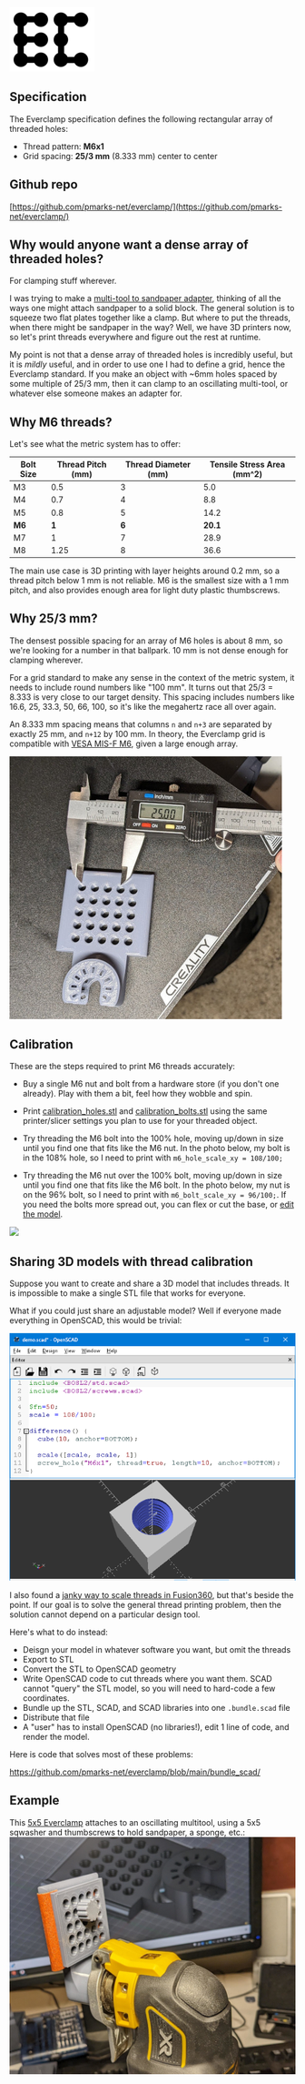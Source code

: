 ![](media/everclamp_logo.png)

## Specification

The Everclamp specification defines the following rectangular array of threaded holes:

- Thread pattern: **M6x1**
- Grid spacing: **25/3 mm** (8.333 mm) center to center

## Github repo

[https://github.com/pmarks-net/everclamp/](https://github.com/pmarks-net/everclamp/)

## Why would anyone want a dense array of threaded holes?

For clamping stuff wherever.

I was trying to make a [multi-tool to sandpaper adapter](https://www.thingiverse.com/thing:6083263), thinking of all the ways one might attach sandpaper to a solid block.  The general solution is to squeeze two flat plates together like a clamp.  But where to put the threads, when there might be sandpaper in the way?  Well, we have 3D printers now, so let's print threads everywhere and figure out the rest at runtime.

My point is not that a dense array of threaded holes is incredibly useful, but it is *mildly* useful, and in order to use one I had to define a grid, hence the Everclamp standard.  If you make an object with ~6mm holes spaced by some multiple of 25/3 mm, then it can clamp to an oscillating multi-tool, or whatever else someone makes an adapter for.

## Why M6 threads?

Let's see what the metric system has to offer:

| Bolt Size | Thread Pitch (mm) | Thread Diameter (mm) | Tensile Stress Area (mm^2)|
|-----------|-------------------|----------------------|---------------------|
| M3        | 0.5               | 3                    | 5.0                 |
| M4        | 0.7               | 4                    | 8.8                 |
| M5        | 0.8               | 5                    | 14.2                |
| **M6**    | **1**             | **6**                | **20.1**            |
| M7        | 1                 | 7                    | 28.9                |
| M8        | 1.25              | 8                    | 36.6                |

The main use case is 3D printing with layer heights around 0.2 mm, so a thread pitch below 1 mm is not reliable.  M6 is the smallest size with a 1 mm pitch, and also provides enough area for light duty plastic thumbscrews.

## Why 25/3 mm?

The densest possible spacing for an array of M6 holes is about 8 mm, so we're looking for a number in that ballpark.  10 mm is not dense enough for clamping wherever.

For a grid standard to make any sense in the context of the metric system, it needs to include round numbers like "100 mm".  It turns out that 25/3 = 8.333 is very close to our target density.  This spacing includes numbers like 16.6, 25, 33.3, 50, 66, 100, so it's like the megahertz race all over again.

An 8.333 mm spacing means that columns `n` and `n+3` are separated by exactly 25 mm, and `n+12` by 100 mm.  In theory, the Everclamp grid is compatible with [VESA MIS-F M6](https://en.wikipedia.org/wiki/Flat_Display_Mounting_Interface#Variants), given a large enough array.

![](media/everclamp5x5.jpg)

## Calibration

These are the steps required to print M6 threads accurately:

- Buy a single M6 nut and bolt from a hardware store (if you don't one already).  Play with them a bit, feel how they wobble and spin.

- Print [calibration_holes.stl](https://github.com/pmarks-net/everclamp/blob/main/calibration_holes.stl) and [calibration_bolts.stl](https://github.com/pmarks-net/everclamp/blob/main/calibration_bolts.stl) using the same printer/slicer settings you plan to use for your threaded object.

- Try threading the M6 bolt into the 100% hole, moving up/down in size until you find one that fits like the M6 nut.  In the photo below, my bolt is in the 108% hole, so I need to print with `m6_hole_scale_xy = 108/100;`

- Try threading the M6 nut over the 100% bolt, moving up/down in size until you find one that fits like the M6 bolt.  In the photo below, my nut is on the 96% bolt, so I need to print with `m6_bolt_scale_xy = 96/100;`.  If you need the bolts more spread out, you can flex or cut the base, or [edit the model](https://github.com/pmarks-net/everclamp/blob/main/calibration_bolts.scad).

![](media/calibration_arrays.jpg)

## Sharing 3D models with thread calibration

Suppose you want to create and share a 3D model that includes threads.  It is impossible to make a single STL file that works for everyone.

What if you could just share an adjustable model? Well if everyone made everything in OpenSCAD, this would be trivial:

![](media/openscad_hole.png)

I also found a [janky way to scale threads in Fusion360](fusion360), but that's beside the point. If our goal is to solve the general thread printing problem, then the solution cannot depend on a particular design tool.

Here's what to do instead:

- Deisgn your model in whatever software you want, but omit the threads
- Export to STL
- Convert the STL to OpenSCAD geometry
- Write OpenSCAD code to cut threads where you want them.  SCAD cannot "query" the STL model, so you will need to hard-code a few coordinates.
- Bundle up the STL, SCAD, and SCAD libraries into one `.bundle.scad` file
- Distribute that file
- A "user" has to install OpenSCAD (no libraries!), edit 1 line of code, and render the model.

Here is code that solves most of these problems:

https://github.com/pmarks-net/everclamp/blob/main/bundle_scad/

## Example

This [5x5 Everclamp](https://www.thingiverse.com/thing:6083263) attaches to an oscillating multitool, using a 5x5 sqwasher and thumbscrews to hold sandpaper, a sponge, etc.:
![](media/multitool_sandpaper.jpg)
